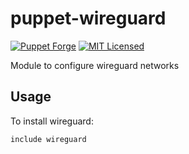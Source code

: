 puppet-wireguard
===========

[![Puppet Forge](https://img.shields.io/puppetforge/v/halyard/wireguard.svg)](https://forge.puppetlabs.com/halyard/wireguard)
[![MIT Licensed](http://img.shields.io/badge/license-MIT-green.svg?style=flat)](https://tldrlegal.com/license/mit-license)

Module to configure wireguard networks

## Usage

To install wireguard:

```puppet
include wireguard
```

